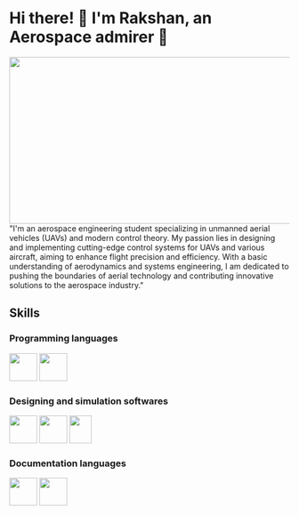 # Hi there! 👋 I'm Rakshan, an Aerospace admirer 🚀

<img src = 'https://github.com/tech-lover-1510/tech-lover-1510/blob/main/banner1' height ="300" width="100000">
"I'm an aerospace engineering student specializing in unmanned aerial vehicles (UAVs) and modern control theory. My passion lies in designing and implementing cutting-edge control systems for UAVs and various aircraft, aiming to enhance flight precision and efficiency. With a basic understanding of aerodynamics and systems engineering, I am dedicated to pushing the boundaries of aerial technology and contributing innovative solutions to the aerospace industry."

## Skills
### Programming languages
<img src = 'https://github.com/tech-lover-1510/tech-lover-1510/blob/main/python.png' height ="50" width="50">  <img src = 'https://github.com/tech-lover-1510/tech-lover-1510/blob/main/matlab.png' height ="50" width="50">

### Designing and simulation softwares
<img src = 'https://github.com/tech-lover-1510/tech-lover-1510/blob/main/Autocad.png' height ="50" width="50">  <img src = 'https://github.com/tech-lover-1510/tech-lover-1510/blob/main/Solidworks.png' height ="50" width="50"> 
<img src = 'https://github.com/tech-lover-1510/tech-lover-1510/blob/main/gazebo.png' height ="50" width="40"> 
### Documentation languages
<img src = 'https://github.com/tech-lover-1510/tech-lover-1510/blob/main/tex.png' height ="50" width="50">  <img src = 'https://github.com/tech-lover-1510/tech-lover-1510/blob/main/word.png' height ="50" width="50">




